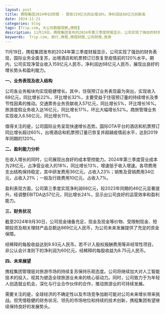 ```yaml
---
layout: post
title: 携程集团2024年Q3财报 - 营收159亿元同比增16%，净利润达68亿元创新高
date: 2024-11-21
categories: blog
tags: [Trip.com, 大公司数据观察,携程]
description: 11月19日，携程集团发布的2024年第三季度财报显示，公司实现了强劲的财务表现，国际业务全面复苏，出境酒店和机票预订已恢复至疫情前的120%水平。期内，公司实现净营业收入159亿元人民币，净利润达68亿元人民币，展现出良好的增长势头和盈利能力。
keywords:  Trip.com, 旅行,携程,携程财报,公司财报,旅游
---
```


11月19日，携程集团发布的2024年第三季度财报显示，公司实现了强劲的财务表现，国际业务全面复苏，出境酒店和机票预订已恢复至疫情前的120%水平。期内，公司实现净营业收入159亿元人民币，净利润达68亿元人民币，展现出良好的增长势头和盈利能力。

**一、业务表现及收入结构**

公司各业务板块均实现稳健增长。其中，住宿预订业务表现最为突出，实现收入68亿元，同比增长22%，环比增长32%，主要受益于住宿预订量的持续增长及季节性因素的推动。交通票务业务贡献收入57亿元，同比增长5%，环比增长16%。旅游度假业务收入达16亿元，同比增长17%，环比大幅增长52%。商旅管理业务实现收入6.56亿元，同比增长11%。

值得关注的是，公司国际业务呈现快速增长态势。国际OTA平台的酒店和机票预订同比增长超过60%，出境酒店和机票预订量已恢复并超越疫情前水平，达到2019年同期的120%。

**二、盈利能力分析**

在收入增长的同时，公司展现出良好的成本管控能力。2024年第三季度营业成本为28亿元，占净营业收入的18%，同比增长13%，增速低于收入增速。各项费用支出结构保持稳定，其中研发费用36亿元，占收入23%；销售及营销费用34亿元，占收入21%；一般及行政费用10亿元，占收入7%。

盈利表现方面，公司第三季度实现净利润68亿元，较2023年同期的46亿元显著提升。经调整EBITDA达57亿元，同比增长24%，显示出公司良好的运营效率和盈利能力。

**三、财务状况**

截至2024年9月30日，公司现金储备充足，现金及现金等价物、受限制现金、短期投资及相关理财产品总额达869亿元人民币，为公司未来发展提供了充足的资金保障。

经稀释的每股收益达到9.93元人民币。若不计入股权报酬费用等非经常性项目，非公认会计准则下的净利润为60亿元，经稀释的每股收益为8.75元人民币。

**四、未来展望**

携程集团管理层对旅游市场的持续复苏保持乐观态度。公司将继续加大对人工智能技术的投入，视其为塑造全球旅游业未来的核心驱动力。同时，公司致力于为年轻人创造就业机会，深化与行业合作伙伴的合作，推动旅游业的可持续发展。

需要关注的是，全球经济的不确定性以及市场竞争加剧可能对公司未来增长带来挑战。但凭借稳健的财务状况、领先的市场地位和持续的技术创新，携程集团有望继续保持良好的发展势头。
